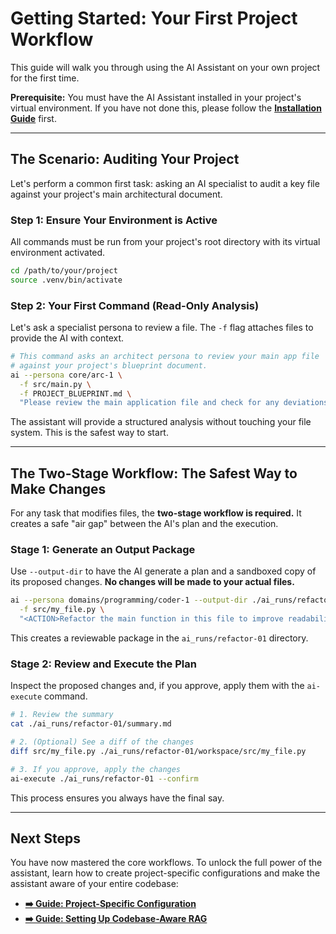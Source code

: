 # Getting Started: Your First Project Workflow

This guide will walk you through using the AI Assistant on your own project for the first time.

**Prerequisite:** You must have the AI Assistant installed in your project's virtual environment. If you have not done this, please follow the **[Installation Guide](./installation.md)** first.

---

## The Scenario: Auditing Your Project

Let's perform a common first task: asking an AI specialist to audit a key file against your project's main architectural document.

### Step 1: Ensure Your Environment is Active

All commands must be run from your project's root directory with its virtual environment activated.

```bash
cd /path/to/your/project
source .venv/bin/activate
```

### Step 2: Your First Command (Read-Only Analysis)

Let's ask a specialist persona to review a file. The `-f` flag attaches files to provide the AI with context.

```bash
# This command asks an architect persona to review your main app file
# against your project's blueprint document.
ai --persona core/arc-1 \
  -f src/main.py \
  -f PROJECT_BLUEPRINT.md \
  "Please review the main application file and check for any deviations from the architectural principles described in the blueprint."
```
The assistant will provide a structured analysis without touching your file system. This is the safest way to start.

---

## The Two-Stage Workflow: The Safest Way to Make Changes

For any task that modifies files, the **two-stage workflow is required.** It creates a safe "air gap" between the AI's plan and the execution.

### Stage 1: Generate an Output Package

Use `--output-dir` to have the AI generate a plan and a sandboxed copy of its proposed changes. **No changes will be made to your actual files.**

```bash
ai --persona domains/programming/coder-1 --output-dir ./ai_runs/refactor-01 \
  -f src/my_file.py \
  "<ACTION>Refactor the main function in this file to improve readability.</ACTION>"
```
This creates a reviewable package in the `ai_runs/refactor-01` directory.

### Stage 2: Review and Execute the Plan

Inspect the proposed changes and, if you approve, apply them with the `ai-execute` command.

```bash
# 1. Review the summary
cat ./ai_runs/refactor-01/summary.md

# 2. (Optional) See a diff of the changes
diff src/my_file.py ./ai_runs/refactor-01/workspace/src/my_file.py

# 3. If you approve, apply the changes
ai-execute ./ai_runs/refactor-01 --confirm
```
This process ensures you always have the final say.

---

## Next Steps

You have now mastered the core workflows. To unlock the full power of the assistant, learn how to create project-specific configurations and make the assistant aware of your entire codebase:

- **[➡️ Guide: Project-Specific Configuration](./project_configuration.md)**
- **[➡️ Guide: Setting Up Codebase-Aware RAG](./rag_workflow.md)**
